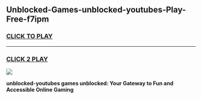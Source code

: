 
## Unblocked-Games-unblocked-youtubes-Play-Free-f7ipm
<h3>
<a href="https://premium76.site?title=unblocked-youtubes&ref=23A">CLICK TO PLAY</a></h3>
<hr>

<h3>
<a href="https://premium76.site?title=unblocked-youtubes&ref=23A">CLICK 2 PLAY</a>
  
</h3>

<a href="https://premium76.site?title=unblocked-youtubes&ref=23A"><img src="https://clearcache.store/games.png"></a>


**unblocked-youtubes games unblocked: Your Gateway to Fun and Accessible Online Gaming**
